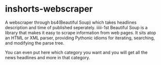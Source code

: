 # inshorts-webscraper
A webscraper through bs4(Beautiful Soup) which takes headlines description and time of published seperately.
iiiii-1st
Beautiful Soup is a library that makes it easy to scrape information from web pages. It sits atop an HTML or XML parser, providing Pythonic idioms for iterating, searching, and modifying the parse tree.

You can even put here which category you want and you will get all the news headlines and more in that category.
